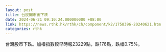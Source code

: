 ```yaml
---
layout: post
title: 台股開市後下跌
date: 2024-06-21 09:10:24.000000000 +08:00
link: https://news.rthk.hk/rthk/ch/component/k2/1758396-20240621.htm
categories: rthk
---
```


台灣股市下跌。加權指數較早時報23229點，跌176點，跌幅0.75%。
